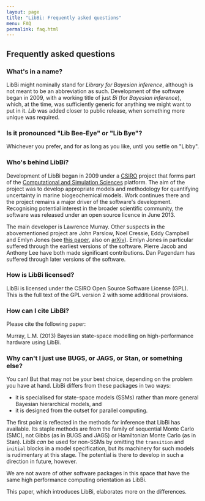 ```yaml
---
layout: page
title: "LibBi: Frequently asked questions"
menu: FAQ
permalink: faq.html
---
```


## Frequently asked questions

### What's in a name?

LibBi might nominally stand for *Library for Bayesian inference*, although is
not meant to be an abbreviation as such. Development of the software began in
2009, with a working title of just *Bi* (for *Bayesian inference*), which, at
the time, was sufficiently generic for anything we might want to put in
it. *Lib* was added closer to public release, when something more unique was
required.


### Is it pronounced &quot;Lib Bee-Eye&quot; or &quot;Lib Bye&quot;?

Whichever you prefer, and for as long as you like, until you settle on
&quot;Libby&quot;.


### Who's behind LibBi?

Development of LibBi began in 2009 under a [CSIRO](http://www.csiro.au)
project that forms part of the [Computational and Simulation
Sciences](http://www.csiro.au/en/Organisation-Structure/Divisions/Mathematics-Informatics-and-Statistics/Computational-simulation-sciences.aspx)
platform. The aim of the project was to develop appropriate models and
methodology for quantifying uncertainty in marine biogeochemical models. Work
continues there and the project remains a major driver of the software's
development. Recognising potential interest in the broader scientific
community, the software was released under an open source licence in June
2013.

The main developer is Lawrence Murray. Other suspects in the abovementioned
project are John Parslow, Noel Cressie, Eddy Campbell and Emlyn Jones (see
[this paper](http://www.esajournals.org/doi/abs/10.1890/12-0312.1), also on
[arXiv](http://arxiv.org/abs/1211.1717)). Emlyn Jones in particular suffered
through the earliest versions of the software. Pierre Jacob and Anthony Lee
have both made significant contributions. Dan Pagendam has suffered through
later versions of the software.

### How is LibBi licensed?

LibBi is licensed under the CSIRO Open Source Software License (GPL). This is
the full text of the GPL version 2 with some additional provisions.

### How can I cite LibBi?

Please cite the following paper:

Murray, L.M. (2013) Bayesian state-space modelling on high-performance hardware using LibBi.

### Why can't I just use BUGS, or JAGS, or Stan, or something else?

You can! But that may not be your best choice, depending on the problem you
have at hand. LibBi differs from these packages in two ways:

* it is specialised for state-space models (SSMs) rather than more general
  Bayesian hierarchical models, and
* it is designed from the outset for parallel computing.

The first point is reflected in the methods for inference that LibBi has
available. Its staple methods are from the family of sequential Monte Carlo
(SMC), not Gibbs (as in BUGS and JAGS) or Hamiltonian Monte Carlo (as in
Stan). LibBi *can* be used for non-SSMs by omitting the `transition` and
`initial` blocks in a model specification, but its machinery for such models
is rudimentary at this stage. The potential is there to develop in such a
direction in future, however.

We are not aware of other software packages in this space that have the same
high performance computing orientation as LibBi.

This paper, which introduces LibBi, elaborates more on the differences.
